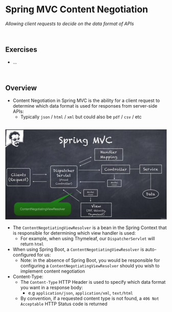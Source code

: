 # Spring MVC Content Negotiation
*Allowing client requests to decide on the data format of APIs*

<br>

## Exercises
* ...

<br>

## Overview
* Content Negotiation in Spring MVC is the ability for a client request to determine which data format is used for responses from server-side APIs:
    * Typically `json` / `html` / `xml` but could also be `pdf` / `csv` / etc

<br>

<img src="./res/spring-under-the-hood.png" width="600">

<br>

* The `ContentNegotiatingViewResolver` is a bean in the Spring Context that is responsible for determining which view handler is used:
    * For example, when using Thymeleaf, our `DispatcherServlet` will return `html`
* When using Spring Boot, a `ContentNegotiatingViewResolver` is auto-configured for us:
    * Note: in the absence of Spring Boot, you would be responsible for configuring a `ContentNegotiatingViewResolver` should you wish to implement content negotiation
* Content-Type:
    * The `Content-Type` HTTP Header is used to specify which data format you want in a response body:
        * e.g `application/json`, `application/xml`, `text/html`
    * By convention, if a requested content type is not found, a `406 Not Acceptable` HTTP Status code is returned